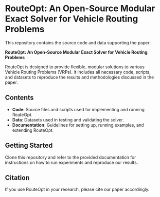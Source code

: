 # RouteOpt: An Open-Source Modular Exact Solver for Vehicle Routing Problems

This repository contains the source code and data supporting the paper:

**RouteOpt: An Open-Source Modular Exact Solver for Vehicle Routing Problems**

RouteOpt is designed to provide flexible, modular solutions to various Vehicle Routing Problems (VRPs). It includes all necessary code, scripts, and datasets to reproduce the results and methodologies discussed in the paper.

## Contents

- **Code**: Source files and scripts used for implementing and running RouteOpt.
- **Data**: Datasets used in testing and validating the solver.
- **Documentation**: Guidelines for setting up, running examples, and extending RouteOpt.

## Getting Started

Clone this repository and refer to the provided documentation for instructions on how to run experiments and reproduce our results.

## Citation

If you use RouteOpt in your research, please cite our paper accordingly.
